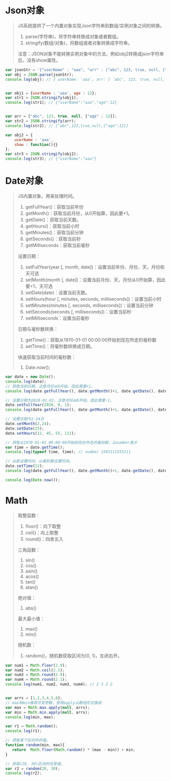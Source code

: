 # Json对象

> JS系统提供了一个内置对象实现Json字符串到数组/实例对象之间的转换。
>
> 1. parse(字符串)，将字符串转换成对象或者数组。
> 2. stringify(数组/对象)，将数组或者对象转换成字符串。
>
> 注意：JSON对象不能转换实例对象中的方法，例如obj2转换成json字符串后，没有show属性。

```javascript
var jsonStr = '{"userName" : "aaa", "arr" : ["abc", 123, true, null, {"age" : 12}]}';
var obj = JSON.parse(jsonStr);
console.log(obj); // { userName: 'aaa', arr: [ 'abc', 123, true, null, { age: 12 } ] }


var obj1 = {userName : 'aaa', age : 12};
var str1 = JSON.stringify(obj1);
console.log(str1); // {"userName":"aaa","age":12}


var arr = ["abc", 123, true, null, {"age" : 12}];
var str2 = JSON.stringify(arr);
console.log(str2); // ["abc",123,true,null,{"age":12}]

var obj2 = {
    userName : 'aaa',
    show : function(){}
};
var str3 = JSON.stringify(obj2);
console.log(str3); // {"userName":"aaa"}
```



# Date对象

> JS内置对象，用来处理时间。
>
> 1. getFullYear()：获取当前年份
> 2. getMonth()：获取当前月份，从0开始算，因此要+1。
> 3. getDate()：获取当前天数。
> 4. getHours()：获取当前小时
> 5. getMinutes()：获取当前分钟
> 6. getSeconds()：获取当前秒
> 7. getMilliseconds：获取当前毫秒
>
> 设置日期：
>
> 1. setFullYear(year [, month, date])：设置当前年份、月份、天，月份和天可选
> 2. setMonth(month [, date])：设置当前月份、天，月份从0开始算，因此要+1，天可选
> 3. setDate(date)：设置当前天数。
> 4. setHours(hour [, minutes, seconds, milliseconds])：设置当前小时
> 5. setMinutes(minutes [, seconds, milliseconds])：设置当前分钟
> 6. setSeconds(seconds [, milliseconds])：设置当前秒
> 7. setMilliseconds：设置当前毫秒
>
> 日期与毫秒数转换：
>
> 1. getTime()：获取从1970-01-01 00:00:00开始到现在所走的毫秒数
> 2. setTIme()：将毫秒数转换成日期。
>
> 快速获取当前时间的毫秒数：
>
> 1. Date.now();

```javascript
var date = new Date();
console.log(date);
// 获取当前日期，注意月份从0开始，因此需要+1。
console.log(date.getFullYear(), date.getMonth()+1, date.getDate(), date.getHours(), date.getMinutes(), date.getSeconds(), date.getMilliseconds());

// 设置日期为2020-01-01，注意月份从0开始，因此需要-1。
date.setFullYear(2020, 0, 1);
console.log(date.getFullYear(), date.getMonth()+1, date.getDate(), date.getHours(), date.getMinutes(), date.getSeconds(), date.getMilliseconds());

// 设置日期为1-24日
date.setMonth(2,24);
date.setDate(25);
date.setHours(12, 45, 55, 111); 

// 获取从1970-01-01 00:00:00开始到现在所走的毫秒数，以number表示
var time = date.getTime();
console.log(typeof time, time); // number 1585111555111

// 从新设置时间，以毫秒数设置时间。
date.setTime(12);
console.log(date.getFullYear(), date.getMonth()+1, date.getDate(), date.getHours(), date.getMinutes(), date.getSeconds(), date.getMilliseconds());

console.log(Date.now());
```



# Math

> 取整函数：
>
> 1. floor()：向下取整
> 2. ceil()：向上取整
> 3. round()：四舍五入
>
> 三角函数：
>
> 1. sin()
> 2. cos()
> 3. asin()
> 4. acos()
> 5. tan()
> 6. atan()
>
> 绝对值：
>
> 1. abs()
>
> 最大最小值：
>
> 1. max()
> 2. min()
>
> 随机数：
>
> 1. random()，随机数获取区间为[0, 1)，左闭右开。

```javascript
var num1 = Math.floor(2.9);
var num2 = Math.ceil(2.1);
var num3 = Math.round(2.9);
var num4 = Math.round(2.1);
console.log(num1, num2, num3, num4); // 2 3 3 2


var arrs = [1,2,3,4,5,6];
// max和min接收可变参数，使用apply以数组形式接收
var max = Math.max.apply(null, arrs);
var min = Math.min.apply(null, arrs);
console.log(min, max);

var r1 = Math.random();
console.log(r1);

// 获取某个区间中的值。
function random(min, max){
   return  Math.floor(Math.random() * (max - min)) + min;
}

// 获取(20, 30)区间的任意值。
var r2 = random(20, 30);
console.log(r2);
```


